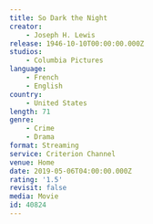 ```yaml
---
title: So Dark the Night
creator:
    - Joseph H. Lewis
release: 1946-10-10T00:00:00.000Z
studios:
    - Columbia Pictures
language:
    - French
    - English
country:
    - United States
length: 71
genre:
    - Crime
    - Drama
format: Streaming
service: Criterion Channel
venue: Home
date: 2019-05-06T04:00:00.000Z
rating: '1.5'
revisit: false
media: Movie
id: 40824
---
```



